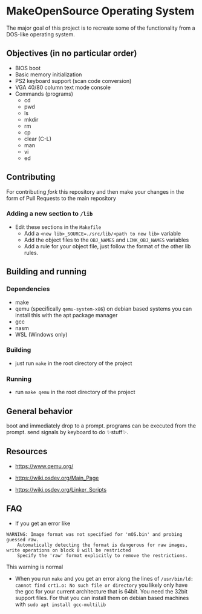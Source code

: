 # MakeOpenSource Operating System
The major goal of this project is to recreate some of the functionality from a DOS-like operating system.

## Objectives (in no particular order)
* BIOS boot
* Basic memory initialization
* PS2 keyboard support (scan code conversion)
* VGA 40/80 column text mode console
* Commands (programs)
    * cd
    * pwd
    * ls
    * mkdir
    * rm
    * cp
    * clear (C-L)
    * man
    * vi
    * ed

## Contributing
For contributing _fork_ this repository and then make your changes in the form of Pull Requests to the main repository

### Adding a new section to `/lib`
* Edit these sections in the `Makefile` 
  * Add a `<new lib>_SOURCE=./src/lib/<path to new lib>` variable
  * Add the object files to the `OBJ_NAMES` and `LINK_OBJ_NAMES` variables
  * Add a rule for your object file, just follow the format of the other lib  rules.


## Building and running
### Dependencies
 * make
 * qemu (specifically `qemu-system-x86`) on debian based systems you can install this with the apt package manager
 * gcc
 * nasm
 * WSL (Windows only)

### Building
 * just run `make` in the root directory of the project

### Running
 * run `make qemu` in the root directory of the project

## General behavior
boot and immediately drop to a prompt.
programs can be executed from the prompt.
send signals by keyboard to do ✨stuff✨.


## Resources
* https://www.qemu.org/
* https://wiki.osdev.org/Main_Page

* https://wiki.osdev.org/Linker_Scripts


## FAQ
* If you get an error like 
```
WARNING: Image format was not specified for 'mOS.bin' and probing guessed raw.
	Automatically detecting the format is dangerous for raw images, write operations on block 0 will be restricted
	Specify the 'raw' format explicitly to remove the restrictions.

```
This warning is normal

* When you run `make` and you get an error along the lines of 
  `/usr/bin/ld: cannot find crt1.o: No such file or directory`
  you likely only have the gcc for your current architecture that is 64bit. You need the 32bit support files. For that you can install them on debian based machines with `sudo apt install gcc-multilib`

